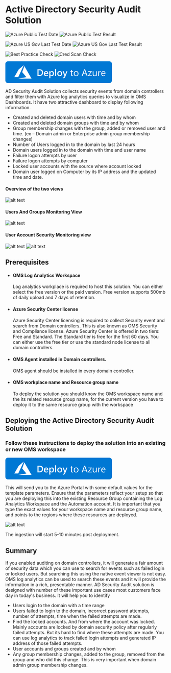 # Active Directory Security Audit Solution

![Azure Public Test Date](https://azurequickstartsservice.blob.core.windows.net/badges/oms-active-directory-security-audit-solution/PublicLastTestDate.svg)
![Azure Public Test Result](https://azurequickstartsservice.blob.core.windows.net/badges/oms-active-directory-security-audit-solution/PublicDeployment.svg)

![Azure US Gov Last Test Date](https://azurequickstartsservice.blob.core.windows.net/badges/oms-active-directory-security-audit-solution/FairfaxLastTestDate.svg)
![Azure US Gov Last Test Result](https://azurequickstartsservice.blob.core.windows.net/badges/oms-active-directory-security-audit-solution/FairfaxDeployment.svg)

![Best Practice Check](https://azurequickstartsservice.blob.core.windows.net/badges/oms-active-directory-security-audit-solution/BestPracticeResult.svg)
![Cred Scan Check](https://azurequickstartsservice.blob.core.windows.net/badges/oms-active-directory-security-audit-solution/CredScanResult.svg)

[![Deploy to Azure](https://raw.githubusercontent.com/Azure/azure-quickstart-templates/master/1-CONTRIBUTION-GUIDE/images/deploytoazure.svg?sanitize=true)](https://portal.azure.com/#create/Microsoft.Template/uri/https%3A%2F%2Fraw.githubusercontent.com%2FAzure%2Fazure-quickstart-templates%2Fmaster%2Foms-active-directory-security-audit-solution.json)

AD Security Audit Solution collects security events from domain controllers and
filter them with Azure log analytics queries to visualize in OMS Dashboards. It
have two attractive dashboard to display following information.

- Created and deleted domain users with time and by whom
- Created and deleted domain groups with time and by whom
- Group membership changes with the group, added or removed user and time. (ex –
  Domain admin or Enterprise admin group membership changes)
- Number of Users logged in to the domain by last 24 hours
- Domain users logged in to the domain with time and user name
- Failure logon attempts by user
- Failure logon attempts by computer
- Locked user accounts with the source where account locked
- Domain user logged on Computer by its IP address and the updated time and
  date.

#### Overview of the two views

![alt text](images/Overview_tiles.PNG "Overview")

#### Users And Groups Monitoring View

![alt text](images/Users&GroupsView.png "Users and Groups View")

#### User Account Security Monitoring view

![alt text](images/UserAccountSecurity_View.png "Users Account Security View")
![alt text](images/UserAccountSecurity_View2.png "Users Account Security View")

## Prerequisites

- #### OMS Log Analytics Workspace
  Log analytics workplace is required to host this solution. You can either
  select the free version or the paid version. Free version supports 500mb of
  daily upload and 7 days of retention.
- #### Azure Security Center license
  Azure Security Center licensing is required to collect Security event and
  search from Domain controllers. This is also known as OMS Security and
  Compliance license. Azure Security Center is offered in two tiers: Free and
  Standard. The Standard tier is free for the first 60 days. You can either use
  the free tier or use the standard node license to all domain controllers.
- #### OMS Agent installed in Domain controllers.
  OMS agent should be installed in every domain controller.
- #### OMS workplace name and Resource group name
  To deploy the solution you should know the OMS workspace name and the its
  related resource group name, for the current version you have to deploy it to
  the same resource group with the workspace

## Deploying the Active Directory Security Audit Solution

### Follow these instructions to deploy the solution into an existing or new OMS workspace

[![Deploy to Azure](https://raw.githubusercontent.com/Azure/azure-quickstart-templates/master/1-CONTRIBUTION-GUIDE/images/deploytoazure.svg?sanitize=true)](https://portal.azure.com/#create/Microsoft.Template/uri/https%3A%2F%2Fraw.githubusercontent.com%2FAzure%2Fazure-quickstart-templates%2Fmaster%2Foms-active-directory-security-audit-solution.json)

This will send you to the Azure Portal with some default values for the template
parameters. Ensure that the parameters reflect your setup so that you are
deploying this into the existing Resource Group containing the Log Analytics
Workspace and the Automation account. It is important that you type the exact
values for your workspace name and resource group name, and points to the
regions where these resources are deployed.

![alt text](images/Template.png "Template")

The ingestion will start 5-10 minutes post deployment.

## Summary

If you enabled auditing on domain controllers, it will generate a fair amount of
security data which you can use to search for events such as failed login or
locked users. But searching this using the native event viewer is not easy. OMS
log analytics can be used to search these events and it will provide the
information in a rich, presentable manner. AD Security Audit solution is
designed with number of these important use cases most customers face day in
today's business. It will help you to identify

- Users login to the domain with a time range
- Users failed to login to the domain, incorrect password attempts, number of
  attempts, time when the failed attempts are made.
- Find the locked accounts. And from where the account was locked. Mainly
  accounts are locked by domain security policy after regularly failed attempts.
  But its hard to find where these attempts are made. You can use log analytics
  to track failed login attempts and generated IP address of those failed
  attempts.
- User accounts and groups created and by whom
- Any group membership changes, added to the group, removed from the group and
  who did this change. This is very important when domain admin group membership
  changes.
